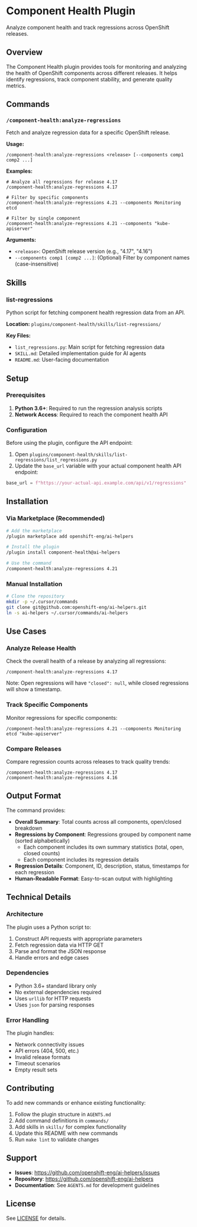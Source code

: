 # Component Health Plugin

Analyze component health and track regressions across OpenShift releases.

## Overview

The Component Health plugin provides tools for monitoring and analyzing the health of OpenShift components across different releases. It helps identify regressions, track component stability, and generate quality metrics.

## Commands

### `/component-health:analyze-regressions`

Fetch and analyze regression data for a specific OpenShift release.

**Usage:**

```
/component-health:analyze-regressions <release> [--components comp1 comp2 ...]
```

**Examples:**

```
# Analyze all regressions for release 4.17
/component-health:analyze-regressions 4.17

# Filter by specific components
/component-health:analyze-regressions 4.21 --components Monitoring etcd

# Filter by single component
/component-health:analyze-regressions 4.21 --components "kube-apiserver"
```

**Arguments:**

- `<release>`: OpenShift release version (e.g., "4.17", "4.16")
- `--components comp1 [comp2 ...]`: (Optional) Filter by component names (case-insensitive)

## Skills

### list-regressions

Python script for fetching component health regression data from an API.

**Location:** `plugins/component-health/skills/list-regressions/`

**Key Files:**

- `list_regressions.py`: Main script for fetching regression data
- `SKILL.md`: Detailed implementation guide for AI agents
- `README.md`: User-facing documentation

## Setup

### Prerequisites

1. **Python 3.6+**: Required to run the regression analysis scripts
2. **Network Access**: Required to reach the component health API

### Configuration

Before using the plugin, configure the API endpoint:

1. Open `plugins/component-health/skills/list-regressions/list_regressions.py`
2. Update the `base_url` variable with your actual component health API endpoint:

```python
base_url = f"https://your-actual-api.example.com/api/v1/regressions"
```

## Installation

### Via Marketplace (Recommended)

```bash
# Add the marketplace
/plugin marketplace add openshift-eng/ai-helpers

# Install the plugin
/plugin install component-health@ai-helpers

# Use the command
/component-health:analyze-regressions 4.21
```

### Manual Installation

```bash
# Clone the repository
mkdir -p ~/.cursor/commands
git clone git@github.com:openshift-eng/ai-helpers.git
ln -s ai-helpers ~/.cursor/commands/ai-helpers
```

## Use Cases

### Analyze Release Health

Check the overall health of a release by analyzing all regressions:

```
/component-health:analyze-regressions 4.17
```

Note: Open regressions will have `"closed": null`, while closed regressions will show a timestamp.

### Track Specific Components

Monitor regressions for specific components:

```
/component-health:analyze-regressions 4.21 --components Monitoring etcd "kube-apiserver"
```

### Compare Releases

Compare regression counts across releases to track quality trends:

```
/component-health:analyze-regressions 4.17
/component-health:analyze-regressions 4.16
```

## Output Format

The command provides:

- **Overall Summary**: Total counts across all components, open/closed breakdown
- **Regressions by Component**: Regressions grouped by component name (sorted alphabetically)
  - Each component includes its own summary statistics (total, open, closed counts)
  - Each component includes its regression details
- **Regression Details**: Component, ID, description, status, timestamps for each regression
- **Human-Readable Format**: Easy-to-scan output with highlighting

## Technical Details

### Architecture

The plugin uses a Python script to:

1. Construct API requests with appropriate parameters
2. Fetch regression data via HTTP GET
3. Parse and format the JSON response
4. Handle errors and edge cases

### Dependencies

- Python 3.6+ standard library only
- No external dependencies required
- Uses `urllib` for HTTP requests
- Uses `json` for parsing responses

### Error Handling

The plugin handles:

- Network connectivity issues
- API errors (404, 500, etc.)
- Invalid release formats
- Timeout scenarios
- Empty result sets

## Contributing

To add new commands or enhance existing functionality:

1. Follow the plugin structure in `AGENTS.md`
2. Add command definitions in `commands/`
3. Add skills in `skills/` for complex functionality
4. Update this README with new commands
5. Run `make lint` to validate changes

## Support

- **Issues**: https://github.com/openshift-eng/ai-helpers/issues
- **Repository**: https://github.com/openshift-eng/ai-helpers
- **Documentation**: See `AGENTS.md` for development guidelines

## License

See [LICENSE](../../LICENSE) for details.

